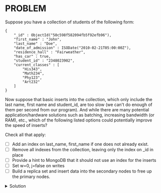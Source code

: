 # PROBLEM

Suppose you have a collection of students of the following form:

```
{
    "_id" : ObjectId("50c598f582094fb5f92efb96"),
    "first_name" : "John",
    "last_name" : "Doe",
    "date_of_admission" : ISODate("2010-02-21T05:00:00Z"),
    "residence_hall" : "Fairweather",
    "has_car" : true,
    "student_id" : "2348023902",
    "current_classes" : [
        "His343",
        "Math234",
        "Phy123",
        "Art232"
    ]
}
```

Now suppose that basic inserts into the collection, which only include the last name, first name and student_id, are too slow (we can't do enough of them per second from our program). And while there are many potential application/hardware solutions such as batching, increasing bandwidth (or RAM), etc., which of the following listed options could potentially improve the speed of inserts?

Check all that apply:

- [ ] Add an index on last_name, first_name if one does not already exist.
- [ ] Remove all indexes from the collection, leaving only the index on _id in place
- [ ] Provide a hint to MongoDB that it should not use an index for the inserts
- [ ] Set w=0, j=false on writes
- [ ] Build a replica set and insert data into the secondary nodes to free up the primary nodes.

<details>
	<summary>Solution</summary>
	<br>- Remove all indexes from the collection, leaving only the index on _id in place
	<br>- Set w=0, j=false on writes
</details>